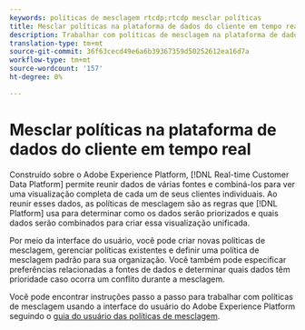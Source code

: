 ```yaml
---
keywords: políticas de mesclagem rtcdp;rtcdp mesclar políticas
title: Mesclar políticas na plataforma de dados do cliente em tempo real
description: Trabalhar com políticas de mesclagem na plataforma de dados do cliente em tempo real
translation-type: tm+mt
source-git-commit: 36f63cecd49e6a6b39367359d50252612ea16d7a
workflow-type: tm+mt
source-wordcount: '157'
ht-degree: 0%

---
```



# Mesclar políticas na plataforma de dados do cliente em tempo real

Construído sobre o Adobe Experience Platform, [!DNL Real-time Customer Data Platform] permite reunir dados de várias fontes e combiná-los para ver uma visualização completa de cada um de seus clientes individuais. Ao reunir esses dados, as políticas de mesclagem são as regras que [!DNL Platform] usa para determinar como os dados serão priorizados e quais dados serão combinados para criar essa visualização unificada.

Por meio da interface do usuário, você pode criar novas políticas de mesclagem, gerenciar políticas existentes e definir uma política de mesclagem padrão para sua organização. Você também pode especificar preferências relacionadas a fontes de dados e determinar quais dados têm prioridade caso ocorra um conflito durante a mesclagem.

Você pode encontrar instruções passo a passo para trabalhar com políticas de mesclagem usando a interface do usuário do Adobe Experience Platform seguindo o [guia do usuário das políticas de mesclagem](../../profile/ui/merge-policies.md).


